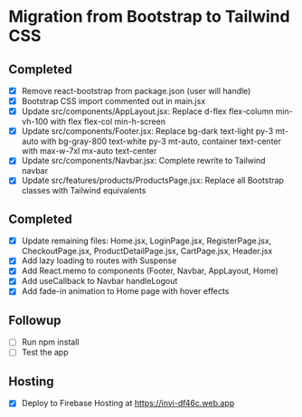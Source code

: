 # Migration from Bootstrap to Tailwind CSS

## Completed
- [x] Remove react-bootstrap from package.json (user will handle)
- [x] Bootstrap CSS import commented out in main.jsx
- [x] Update src/components/AppLayout.jsx: Replace d-flex flex-column min-vh-100 with flex flex-col min-h-screen
- [x] Update src/components/Footer.jsx: Replace bg-dark text-light py-3 mt-auto with bg-gray-800 text-white py-3 mt-auto, container text-center with max-w-7xl mx-auto text-center
- [x] Update src/components/Navbar.jsx: Complete rewrite to Tailwind navbar
- [x] Update src/features/products/ProductsPage.jsx: Replace all Bootstrap classes with Tailwind equivalents

## Completed
- [x] Update remaining files: Home.jsx, LoginPage.jsx, RegisterPage.jsx, CheckoutPage.jsx, ProductDetailPage.jsx, CartPage.jsx, Header.jsx
- [x] Add lazy loading to routes with Suspense
- [x] Add React.memo to components (Footer, Navbar, AppLayout, Home)
- [x] Add useCallback to Navbar handleLogout
- [x] Add fade-in animation to Home page with hover effects

## Followup
- [ ] Run npm install
- [ ] Test the app

## Hosting
- [x] Deploy to Firebase Hosting at https://invi-df46c.web.app
